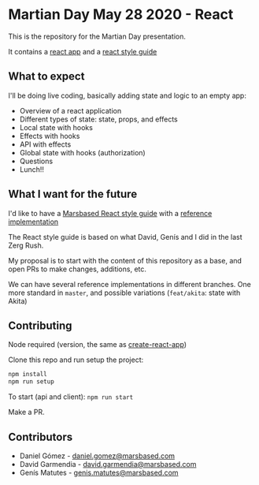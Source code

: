 # Martian Day May 28 2020 - React

This is the repository for the Martian Day presentation.

It contains a [react app](/client/src) and a [react style guide](/docs/REACT_STYLE_GUIDE.md)

## What to expect

I'll be doing live coding, basically adding state and logic to an empty app:

- Overview of a react application
- Different types of state: state, props, and effects
- Local state with hooks
- Effects with hooks
- API with effects
- Global state with hooks (authorization)
- Questions
- Lunch!!

## What I want for the future

I'd like to have a [Marsbased React style guide](/docs/REACT_STYLE_GUIDE.md) with a [reference implementation](/client/src)

The React style guide is based on what David, Genís and I did in the last Zerg Rush.

My proposal is to start with the content of this repository as a base, and open PRs to make changes, additions, etc.

We can have several reference implementations in different branches. One more standard in `master`, and possible variations (`feat/akita`: state with Akita)

## Contributing

Node required (version, the same as [create-react-app](https://create-react-app.dev/docs/getting-started/))

Clone this repo and run setup the project:

```bash
npm install
npm run setup
```

To start (api and client): `npm run start`

Make a PR.

## Contributors

- Daniel Gómez - daniel.gomez@marsbased.com
- David Garmendia - david.garmendia@marsbased.com
- Genís Matutes - genis.matutes@marsbased.com
